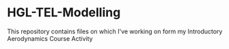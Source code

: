 # HGL-TEL-Modelling
This repository contains files on which I've working on form my Introductory Aerodynamics Course Activity
